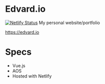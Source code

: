 # Edvard.io
[![Netlify Status](https://api.netlify.com/api/v1/badges/671386db-cf54-4259-ac45-2d2aa8910c91/deploy-status)](https://app.netlify.com/sites/edvard/deploys)
My personal website/portfolio

https://edvard.io

# Specs
- Vue.js
- AOS
- Hosted with Netlify

